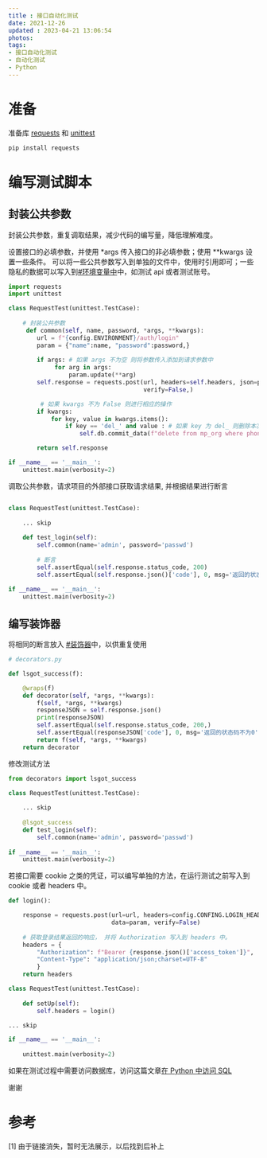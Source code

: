 ```yaml
---
title : 接口自动化测试
date: 2021-12-26
updated : 2023-04-21 13:06:54
photos: 
tags: 
- 接口自动化测试
- 自动化测试
- Python
---
```


# 准备

准备库 [requests](https://docs.python-requests.org/zh_CN/latest/) 和 [unittest](https://docs.python.org/zh-cn/3/library/unittest.html)

```python
pip install requests
```

# 编写测试脚本

## 封装公共参数

封装公共参数，重复调取结果，减少代码的编写量，降低理解难度。

设置接口的必填参数，并使用 *args 传入接口的非必填参数；使用 \**kwargs 设置一些条件。
可以将一些公共参数写入到单独的文件中，使用时引用即可；一些隐私的数据可以写入到[#环境变量中](/tags/环境变量)中，如测试 api 或者测试账号。

```python
import requests
import unittest

class RequestTest(unittest.TestCase):
	
 	# 封装公共参数
	 def common(self, name, password, *args, **kwargs):
		url = f"{config.ENVIRONMENT}/auth/login"
		param = {"name":name, "password":password,}
		
		if args: # 如果 args 不为空 则将参数传入添加到请求参数中
			 for arg in args:
				 param.update(**arg)
		self.response = requests.post(url, headers=self.headers, json=param, 
									  verify=False,)

		 # 如果 kwargs 不为 False 则进行相应的操作
		if kwargs:
			for key, value in kwargs.items():
				if key == 'del_' and value : # 如果 key 为 del_ 则删除本次测试所产生的数据
					self.db.commit_data(f"delete from mp_org where phone='{phone}'")

		return self.response

if __name__ == '__main__':
	unittest.main(verbosity=2)
```

调取公共参数，请求项目的外部接口获取请求结果, 并根据结果进行断言

```python

class RequestTest(unittest.TestCase):
	
	... skip
	
	def test_login(self):
		self.common(name='admin', password='passwd')
		
		# 断言
		self.assertEqual(self.response.status_code, 200)
 		self.assertEqual(self.response.json()['code'], 0, msg='返回的状态码不为0')
		
if __name__ == '__main__':
	unittest.main(verbosity=2)
```

## 编写装饰器

将相同的断言放入 [#装饰器](https://docs.python.org/zh-cn/3/library/typing.html#functions-and-decorators)中，以供重复使用

```python
# decorators.py

def lsgot_success(f):

	@wraps(f)
	def decorator(self, *args, **kwargs):
		f(self, *args, **kwargs)
		responseJSON = self.response.json()
		print(responseJSON)
		self.assertEqual(self.response.status_code, 200,)
		self.assertEqual(responseJSON['code'], 0, msg='返回的状态码不为0')
		return f(self, *args, **kwargs)
	return decorator
```

修改测试方法

```python
from decorators import lsgot_success

class RequestTest(unittest.TestCase):
	
	... skip
	
	@lsgot_success
	def test_login(self):
		self.common(name='admin', password='passwd')
		
if __name__ == '__main__':
	unittest.main(verbosity=2)
```

若接口需要 cookie 之类的凭证，可以编写单独的方法，在运行测试之前写入到 cookie 或者 headers 中。

```python
def login():

	response = requests.post(url=url, headers=config.CONFING.LOGIN_HEADERS, 
							 data=param, verify=False)
	
	# 获取登录结果返回的响应， 并将 Authorization 写入到 headers 中。
	headers = {
		"Authorization": f"Bearer {response.json()['access_token']}",
		"Content-Type": "application/json;charset=UTF-8"
		}
	return headers

class RequestTest(unittest.TestCase):
	
	def setUp(self):
		self.headers = login()

... skip

if __name__ == '__main__':
	
	unittest.main(verbosity=2)
```

如果在测试过程中需要访问数据库，访问这篇文章[在 Python 中访问 SQL]()

谢谢

# 参考

[1] 由于链接消失，暂时无法展示，以后找到后补上

